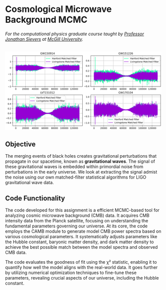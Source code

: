 # Cosmological Microwave Background MCMC
###### For the computational physics graduate course taught by [Professor Jonathan Sievers](https://www.physics.mcgill.ca/~sievers/) at [McGill University](https://www.mcgill.ca/).

![alt text](https://github.com/IsolatedSingularity/Cosmology-Simulations/blob/main/Ligo%20Matched%20Filter/LIGOChainsPS6.png)

## Objective

The merging events of black holes creates gravitational perturbations that propagate in our spacetime, known as **gravitational waves**. The signal of these gravitational waves is embedded within primordial noise from perturbations in the early universe. We look at extracting the signal admist the noise using our own matched-filter statistical algorithms for LIGO gravitational wave data.

## Code Functionality

The code developed for this assignment is a efficient MCMC-based tool for analyzing cosmic microwave background (CMB) data. It acquires CMB intensity data from the Planck satellite, focusing on understanding the fundamental parameters governing our universe. At its core, the code employs the CAMB module to generate model CMB power spectra based on various cosmological parameters. It systematically adjusts parameters like the Hubble constant, baryonic matter density, and dark matter density to achieve the best possible match between the model spectra and observed CMB data.

The code evaluates the goodness of fit using the χ² statistic, enabling it to quantify how well the model aligns with the real-world data. It goes further by utilizing numerical optimization techniques to fine-tune these parameters, revealing crucial aspects of our universe, including the Hubble constant.
